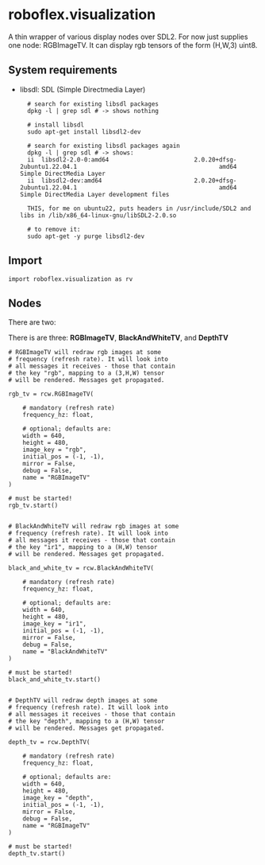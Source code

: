 # roboflex.visualization

A thin wrapper of various display nodes over SDL2. For now just supplies
one node: RGBImageTV. It can display rgb tensors of the form (H,W,3) uint8.

## System requirements

* libsdl: SDL (Simple Directmedia Layer)

        # search for existing libsdl packages
        dpkg -l | grep sdl # -> shows nothing

        # install libsdl
        sudo apt-get install libsdl2-dev

        # search for existing libsdl packages again
        dpkg -l | grep sdl # -> shows:
        ii  libsdl2-2.0-0:amd64                        2.0.20+dfsg-2ubuntu1.22.04.1                                        amd64        Simple DirectMedia Layer
        ii  libsdl2-dev:amd64                          2.0.20+dfsg-2ubuntu1.22.04.1                                        amd64        Simple DirectMedia Layer development files

        THIS, for me on ubuntu22, puts headers in /usr/include/SDL2 and libs in /lib/x86_64-linux-gnu/libSDL2-2.0.so

        # to remove it:
        sudo apt-get -y purge libsdl2-dev

## Import

    import roboflex.visualization as rv

## Nodes

There are two: 

There is are three: **RGBImageTV**, **BlackAndWhiteTV**, and **DepthTV**


    # RGBImageTV will redraw rgb images at some
    # frequency (refresh rate). It will look into
    # all messages it receives - those that contain
    # the key "rgb", mapping to a (3,H,W) tensor
    # will be rendered. Messages get propagated.

    rgb_tv = rcw.RGBImageTV(

        # mandatory (refresh rate)
        frequency_hz: float,

        # optional; defaults are:
        width = 640,
        height = 480,
        image_key = "rgb",
        initial_pos = (-1, -1),
        mirror = False,
        debug = False,
        name = "RGBImageTV"
    )

    # must be started!
    rgb_tv.start()


    # BlackAndWhiteTV will redraw rgb images at some
    # frequency (refresh rate). It will look into
    # all messages it receives - those that contain
    # the key "ir1", mapping to a (H,W) tensor
    # will be rendered. Messages get propagated.

    black_and_white_tv = rcw.BlackAndWhiteTV(

        # mandatory (refresh rate)
        frequency_hz: float,

        # optional; defaults are:
        width = 640,
        height = 480,
        image_key = "ir1",
        initial_pos = (-1, -1),
        mirror = False,
        debug = False,
        name = "BlackAndWhiteTV"
    )

    # must be started!
    black_and_white_tv.start()


    # DepthTV will redraw depth images at some
    # frequency (refresh rate). It will look into
    # all messages it receives - those that contain
    # the key "depth", mapping to a (H,W) tensor
    # will be rendered. Messages get propagated.

    depth_tv = rcw.DepthTV(

        # mandatory (refresh rate)
        frequency_hz: float,

        # optional; defaults are:
        width = 640,
        height = 480,
        image_key = "depth",
        initial_pos = (-1, -1),
        mirror = False,
        debug = False,
        name = "RGBImageTV"
    )

    # must be started!
    depth_tv.start()

